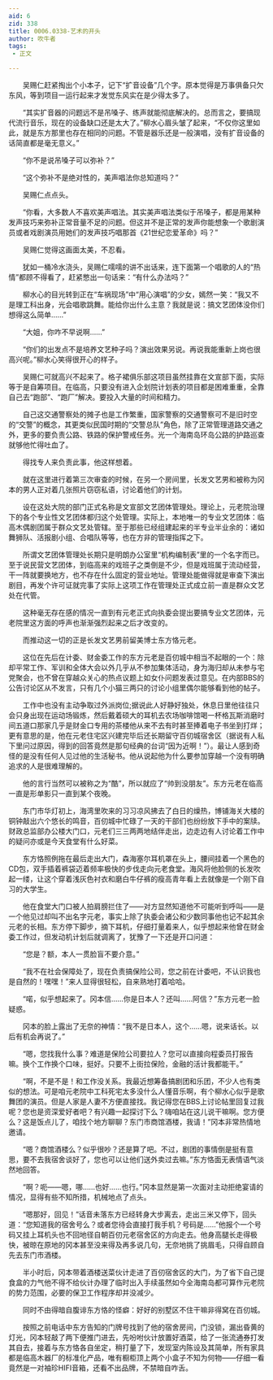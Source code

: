 ```yaml
---
aid: 6
zid: 338
title: 0006.0338-艺术的开头
author: 吹牛者
tags: 
 - 正文

---
```




　　吴赐仁赶紧掏出个小本子，记下“扩音设备”几个字。原本觉得是万事俱备只欠东风，等到项目一运行起来才发觉东风实在是少得太多了。

　　“其实扩音器的问题远不是吊嗓子、练声就能彻底解决的。总而言之，要搞现代流行音乐，现在的设备缺口还是太大了。”柳水心眉头皱了起来，“不仅你这里如此，就是东方那里也存在相同的问题。不管是器乐还是一般演唱，没有扩音设备的话简直都是毫无意义。”

　　“你不是说吊嗓子可以弥补？”

　　“这个弥补不是绝对性的，美声唱法你总知道吗？”

　　吴赐仁点点头。

　　“你看，大多数人不喜欢美声唱法。其实美声唱法类似于吊嗓子，都是用某种发声技巧来弥补正常音量不足的问题。但这并不是正常的发声你能想象一个歌剧演员或者戏剧演员用她们的发声技巧唱那首《21世纪恋爱革命》吗？”

　　吴赐仁觉得这画面太美，不忍看。

　　犹如一桶冷水浇头，吴赐仁嚅嚅的讲不出话来，连下面第一个唱歌的人的“热情”都顾不得看了，赶紧憋出一句话来：“有什么办法吗？”

　　柳水心的目光转到正在“车祸现场”中“用心演唱”的少女，嫣然一笑：“我又不是理工科出身，光会唱歌跳舞。能给你出什么主意？我就是说：搞文艺团体没你们想得这么简单……”

　　“大姐，你咋不早说啊……”

　　“你们的出发点不是培养文艺种子吗？演出效果另说。再说我能重新上岗也很高兴呢。”柳水心笑得很开心的样子。

　　吴赐仁可就高兴不起来了。格子裙俱乐部这项目虽然挂靠在文宣部下面，实际等于是自筹项目。在临高，只要没有进入企划院计划表的项目都是困难重重，全靠自己去“跑部”、“跑厂”解决。要投入大量的时间和精力。

　　自己这交通警察处的摊子也是工作繁重，国家警察的交通警察可不是旧时空的“交警”的概念，其更类似民国时期的“交警总队”角色，除了正常管理道路交通之外，更多的要负责公路、铁路的保护警戒任务。光一个海南岛环岛公路的护路巡查就够他忙得吐血了。

　　得找专人来负责此事，他这样想着。

　　就在这里进行着第三次审查的时候，在另一个房间里，长发文艺男和被称为冈本的男人正对着几张照片窃窃私语，讨论着他们的计划。

　　设在这处大院的部门正式名称是文宣部文艺团体管理处。理论上，元老院治理下的各个专业性文艺团体都归这个处管理。实际上，本地唯一的专业文艺团体：临高木偶剧团属于群众文艺处管辖。至于那些已经组建起来的半专业半业余的：诸如舞狮队、活报剧小组、合唱队等等，也在方非的管理指挥之下。

　　所谓文艺团体管理处长期只是明朗办公室里“机构编制表”里的一个名字而已。至于说民营文艺团体，到临高来的戏班子之类倒是不少，但是戏班属于流动经营，干一阵就要换地方，也不存在什么固定的营业地址。管理处能做得就是审查下演出剧目，再发个许可证就完事了实际上这项工作在管理处正式成立前一直是群众文艺处在代管。

　　这种毫无存在感的情况一直到有元老正式向执委会提出要搞专业文艺团体，元老院里这方面的呼声也渐渐强烈起来之后才改变的。

　　而推动这一切的正是长发文艺男前留美博士东方恪元老。

　　这位在先后在计委、财金委工作的东方元老是百仞城中相当不起眼的一个：除却平常工作、军训和全体大会以外几乎从不参加集体活动，身为海归却从未参与宅党聚会，也不曾在穿越众关心的热点议题上如女仆问题发表过意见。在内部BBS的公告讨论区从不发言，只有几个小猫三两只的讨论小组里偶尔能够看到他的帖子。

　　工作中也没有主动争取过外派岗位;据说此人好静好独处，休息日里他往往只会只身出现在运动场锻炼，然后戴着硕大的耳机去农场咖啡馆喝一杯格瓦斯消磨时间五道口那家几乎是财金口专用的茶楼他从来不去有时甚至捧着电子书坐到打烊；更有意思的是，他在元老住宅区兴建完毕后还长期留守百仞城宿舍区（据说有人私下里问过原因，得到的回答竟然是那句经典的台词“因为近啊！”）。最让人感到奇怪的是没有任何人见过他的生活秘书。他从说起他为什么要参加穿越一个没有明确追求的人是很难理解的。

　　他的言行当然可以被称之为“酷”，所以就应了“帅到没朋友”。东方元老在临高一直是形单影只一直到某个夜晚。

　　东门市华灯初上，海湾里吹来的习习凉风拂去了白日的燥热，博铺海关大楼的铜钟敲出六个悠长的鸣音，百仞城中忙碌了一天的干部们也纷纷放下手中的案牍。财政总监部办公楼大门口，元老们三三两两地结伴走出，边走边有人讨论着工作中的疑问亦或是今天食堂有什么好菜。

　　东方恪照例拖在最后走出大门，森海塞尔耳机罩在头上，腰间挂着一个黑色的CD包，双手插着裤袋迈着频率极快的步伐走向元老食堂。海风将他脸侧的长发吹起一缕，让这个穿着浅灰色衬衣和磨白牛仔裤的瘦高青年看上去就像是一个刚下自习的大学生。

　　他在食堂大门口被人拍肩膀拦住了——对方显然知道他不可能听到呼叫——是一个他见过却叫不出名字元老，事实上除了执委会诸公和少数同事他也记不起其余元老的长相。东方停下脚步，摘下耳机，仔细打量着来人，似乎想起来他曾在财金委工作过，但发动机计划后就调离了，犹豫了一下还是开口问道：

　　“您是？额，本人一贯脸盲不要介意。”

　　“我不在社会保障处了，现在负责搞保险公司，您之前在计委吧，不认识我也是自然的！嘿嘿！”来人显得很轻松，自来熟地打着哈哈。

　　“喏，似乎想起来了。冈本信……你是日本人？还叫……阿信？”东方元老一脸疑惑。

　　冈本的脸上露出了无奈的神情：“我不是日本人，这个……嗯，说来话长。以后有机会再说了。”

　　“嗯，您找我什么事？难道是保险公司要拉人？您可以直接向程委员打报告嘛。换个工作换个口味，挺好。只要不上街拉保险，金融的活计我都能干。”

　　“啊，不是不是！和工作没关系。我最近想筹备搞剧团和乐团，不少人也有类似的想法。可是咱元老院中工科死宅太多没什么人懂音乐啊，有个柳水心似乎是歌舞团的演员。但是人家是人妻不方便直接找。我记得您在BBS上讨论帖里回复过我呢？您也是资深爱好者吧？有兴趣一起探讨下么？嗨咱站在这儿说干嘛啊。您方便么？这是饭点儿了，咱找个地方聊聊？东门市商馆酒楼，我请！”冈本非常热情地邀请。

　　“嗯？商馆酒楼么？似乎很吵？还是算了吧。不过，剧团的事情倒是挺有意思，要不去我宿舍谈好了，您也可以让他们送外卖过去嘛。”东方恪面无表情语气淡然地回答。

　　“啊？呃——嗯，哪……也好……也行。”冈本显然是第一次面对主动拒绝宴请的情况，显得有些不知所措，机械地点了点头。

　　“嗯那好，回见！”话音未落东方已经转身大步离去，走出三米又停下，回头道：“您知道我的宿舍号么？或者您待会直接打我手机？号码是……”他报个一个号码又挂上耳机头也不回地径自朝百仞元老宿舍区的方向走去。他身高腿长走得极快，被晾在原地的冈本甚至没来得及再多说几句，无奈地挑了挑眉毛，只得自顾自先去东门市酒楼。

　　半小时后，冈本带着酒楼送菜伙计走进了百仞宿舍区的大门，为了省下自己提食盒的力气他不得不给伙计办理了临时出入手续虽然如今全海南岛都可算作元老院的势力范围，必要的保卫工作程序却并没减少。

　　同时不由得暗自腹诽东方恪的怪癖：好好的别墅区不住干嘛非得窝在百仞城。

　　按照之前电话中东方告知的门牌号找到了他的宿舍房间，门没锁，漏出昏黄的灯光，冈本轻敲了两下便推门进去，先吩咐伙计放置好酒菜，给了一张流通券打发其自去，接着与东方恪各自坐定，稍打量了下，发现室内陈设及其简单，所有家具都是临高木器厂的标准化产品，唯有橱柜顶上两个小盒子不知为何物——仔细一看竟然是一对袖珍HIFI音箱，还看不出品牌，不禁暗自咋舌。


